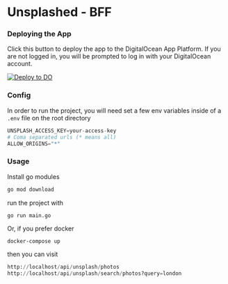 # Unsplashed - BFF

### Deploying the App
Click this button to deploy the app to the DigitalOcean App Platform. If you are not logged in, you will be prompted to log in with your DigitalOcean account.

[![Deploy to DO](https://www.deploytodo.com/do-btn-blue.svg)](https://cloud.digitalocean.com/apps/new?repo=https://github.com/Esequiel378/unsplashed-bff)

### Config

In order to run the project, you will need set a few env variables inside of
a ```.env``` file on the root directory

```python
UNSPLASH_ACCESS_KEY=your-access-key
# Coma separated urls (* means all)
ALLOW_ORIGINS="*"
```

### Usage

Install go modules

```bash
go mod download
```

run the project with

```bash
go run main.go
```

Or, if you prefer docker

```
docker-compose up
```

then you can visit

```python
http://localhost/api/unsplash/photos
http://localhost/api/unsplash/search/photos?query=london
```

